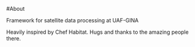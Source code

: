 #About

Framework for satellite data processing at UAF-GINA

Heavily inspired by Chef Habitat. Hugs and thanks to the amazing people there. 